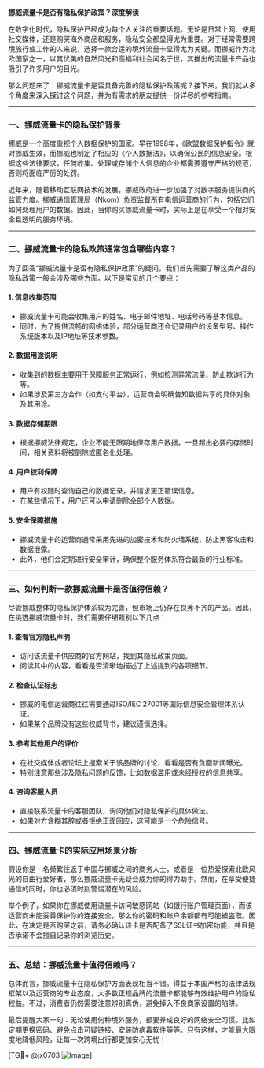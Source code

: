 **挪威流量卡是否有隐私保护政策？深度解读**

在数字化时代，隐私保护已经成为每个人关注的重要话题。无论是日常上网、使用社交媒体，还是购买海外商品和服务，隐私安全都显得尤为重要。对于经常需要跨境旅行或工作的人来说，选择一款合适的境外流量卡显得尤为关键。而挪威作为北欧国家之一，以其优美的自然风光和高福利社会闻名于世，其推出的流量卡产品也吸引了许多用户的目光。

那么问题来了：挪威流量卡是否具备完善的隐私保护政策呢？接下来，我们就从多个角度来深入探讨这个问题，并为有需求的朋友提供一份详尽的参考指南。

---

### 一、挪威流量卡的隐私保护背景

挪威是一个高度重视个人数据保护的国家。早在1998年，《欧盟数据保护指令》就对挪威生效，而挪威也制定了相应的《个人数据法》，以确保公民的信息安全。根据这些法律要求，任何收集、处理或存储个人信息的企业都需要遵守严格的规范，否则将面临严厉的处罚。

近年来，随着移动互联网技术的发展，挪威政府进一步加强了对数字服务提供商的监管力度。挪威通信管理局（Nkom）负责监督所有电信运营商的行为，包括它们如何处理用户的数据。因此，当你购买挪威流量卡时，实际上是在享受一个相对安全且透明的服务环境。

---

### 二、挪威流量卡的隐私政策通常包含哪些内容？

为了回答“挪威流量卡是否有隐私保护政策”的疑问，我们首先需要了解这类产品的隐私政策一般会涉及哪些方面。以下是常见的几个要点：

#### 1. **信息收集范围**
   - 挪威流量卡可能会收集用户的姓名、电子邮件地址、电话号码等基本信息。
   - 同时，为了提供流畅的网络体验，部分运营商还会记录用户的设备型号、操作系统版本以及IP地址等技术参数。

#### 2. **数据用途说明**
   - 收集到的数据主要用于保障服务正常运行，例如检测异常流量、防止欺诈行为等。
   - 如果涉及第三方合作（如支付平台），运营商会明确告知数据共享的具体对象及其用途。

#### 3. **数据存储期限**
   - 根据挪威法律规定，企业不能无限期地保存用户数据。一旦超出必要的存储时间，相关资料将被删除或匿名化处理。

#### 4. **用户权利保障**
   - 用户有权随时查询自己的数据记录，并请求更正错误信息。
   - 在某些情况下，用户还可以申请删除全部个人数据。

#### 5. **安全保障措施**
   - 挪威流量卡的运营商通常采用先进的加密技术和防火墙系统，防止黑客攻击和数据泄露。
   - 此外，他们会定期进行安全审计，确保整个服务体系符合最新的行业标准。

---

### 三、如何判断一款挪威流量卡是否值得信赖？

尽管挪威整体的隐私保护体系较为完善，但市场上仍存在良莠不齐的产品。因此，在挑选挪威流量卡时，我们需要仔细甄别以下几点：

#### 1. **查看官方隐私声明**
   - 访问该流量卡供应商的官方网站，找到其隐私政策页面。
   - 阅读其中的内容，看看是否清晰地描述了上述提到的各项细节。

#### 2. **检查认证标志**
   - 挪威的电信运营商往往需要通过ISO/IEC 27001等国际信息安全管理体系认证。
   - 如果某个品牌没有这些权威背书，建议谨慎选择。

#### 3. **参考其他用户的评价**
   - 在社交媒体或者论坛上搜索关于该品牌的讨论，看看是否有负面新闻曝光。
   - 特别注意那些涉及隐私问题的反馈，比如数据滥用或未经授权的信息共享。

#### 4. **咨询客服人员**
   - 直接联系流量卡的客服团队，询问他们对隐私保护的具体做法。
   - 如果对方含糊其辞或者拒绝正面回应，这可能是一个危险信号。

---

### 四、挪威流量卡的实际应用场景分析

假设你是一名频繁往返于中国与挪威之间的商务人士，或者是一位热爱探索北欧风光的自由行爱好者，那么挪威流量卡无疑会成为你的得力助手。然而，在享受便捷通信的同时，你也必须时刻警惕潜在的风险。

举个例子，如果你在挪威使用流量卡访问敏感网站（如银行账户管理页面），而该运营商未能妥善保护你的连接安全，那么你的密码和账户余额都有可能被盗取。因此，在决定是否购买之前，请务必确认该卡是否配备了SSL证书加密功能，并且是否承诺不会擅自记录你的浏览历史。

---

### 五、总结：挪威流量卡值得信赖吗？

总体而言，挪威流量卡在隐私保护方面表现相当不错。得益于本国严格的法律法规框架以及运营商的专业态度，大多数正规品牌的流量卡都能够有效维护用户的隐私权益。不过，消费者仍然需要注意辨别真伪，避免掉入不良商家设置的陷阱。

最后提醒大家一句：无论使用何种境外服务，都要养成良好的网络安全习惯。比如定期更换密码、避免点击可疑链接、安装防病毒软件等等。只有这样，才能最大限度地降低风险，让每一次跨境出行都更加安心无忧！

[TG💪+ @jx0703 ![Image](https://github.com/user-attachments/assets/dbca1d08-cadb-493c-b0ec-ad6f7a83f270)]